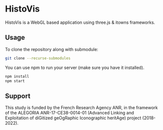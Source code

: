 # HistoVis

HistoVis is a WebGL based application using three.js & itowns frameworks.

## Usage

To clone the repository along with submodule:

```bash
git clone --recurse-submodules 
```

You can use npm to run your server (make sure you have it installed). 

```bash
npm install
npm start
```

## Support

This study is funded by the French Research Agency ANR, in the framework of the ALEGORIA ANR-17-CE38-0014-01 (Advanced Linking and Exploitation of diGitized geOgRaphic Iconographic heritAge) project (2018-2022).